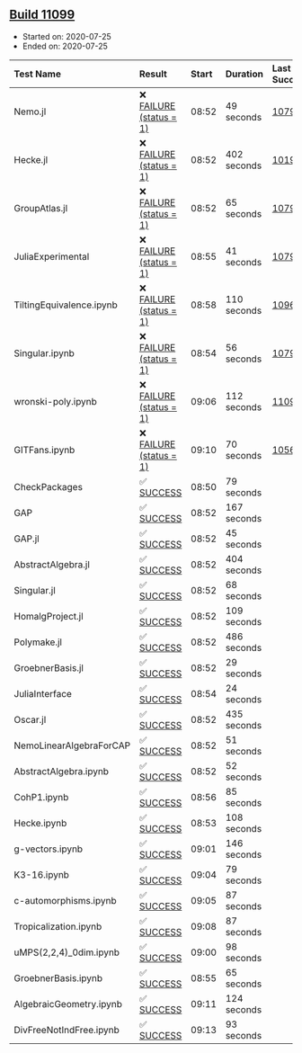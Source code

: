 ## [Build 11099](https://oscarci.mathematik.uni-kl.de/job/oscar/11099/)

* Started on: 2020-07-25
* Ended on: 2020-07-25

| Test Name    | Result | Start | Duration | Last Success | First Failure |
|:-------------|:-------|:------|:---------|:-------------|:--------------|
| Nemo.jl | ❌ [FAILURE (status = 1)](https://oscarci.mathematik.uni-kl.de/job/oscar/11099/artifact/logs/build-11099/Nemo.jl.log) | 08:52 | 49 seconds | [10790](https://oscarci.mathematik.uni-kl.de/job/oscar/10790/) | [10791](https://oscarci.mathematik.uni-kl.de/job/oscar/10791/) |
| Hecke.jl | ❌ [FAILURE (status = 1)](https://oscarci.mathematik.uni-kl.de/job/oscar/11099/artifact/logs/build-11099/Hecke.jl.log) | 08:52 | 402 seconds | [10197](https://oscarci.mathematik.uni-kl.de/job/oscar/10197/) | [10198](https://oscarci.mathematik.uni-kl.de/job/oscar/10198/) |
| GroupAtlas.jl | ❌ [FAILURE (status = 1)](https://oscarci.mathematik.uni-kl.de/job/oscar/11099/artifact/logs/build-11099/GroupAtlas.jl.log) | 08:52 | 65 seconds | [10790](https://oscarci.mathematik.uni-kl.de/job/oscar/10790/) | [10791](https://oscarci.mathematik.uni-kl.de/job/oscar/10791/) |
| JuliaExperimental | ❌ [FAILURE (status = 1)](https://oscarci.mathematik.uni-kl.de/job/oscar/11099/artifact/logs/build-11099/JuliaExperimental.log) | 08:55 | 41 seconds | [10790](https://oscarci.mathematik.uni-kl.de/job/oscar/10790/) | [10791](https://oscarci.mathematik.uni-kl.de/job/oscar/10791/) |
| TiltingEquivalence.ipynb | ❌ [FAILURE (status = 1)](https://oscarci.mathematik.uni-kl.de/job/oscar/11099/artifact/logs/build-11099/TiltingEquivalence.ipynb.log) | 08:58 | 110 seconds | [10962](https://oscarci.mathematik.uni-kl.de/job/oscar/10962/) | [10963](https://oscarci.mathematik.uni-kl.de/job/oscar/10963/) |
| Singular.ipynb | ❌ [FAILURE (status = 1)](https://oscarci.mathematik.uni-kl.de/job/oscar/11099/artifact/logs/build-11099/Singular.ipynb.log) | 08:54 | 56 seconds | [10790](https://oscarci.mathematik.uni-kl.de/job/oscar/10790/) | [10791](https://oscarci.mathematik.uni-kl.de/job/oscar/10791/) |
| wronski-poly.ipynb | ❌ [FAILURE (status = 1)](https://oscarci.mathematik.uni-kl.de/job/oscar/11099/artifact/logs/build-11099/wronski-poly.ipynb.log) | 09:06 | 112 seconds | [11095](https://oscarci.mathematik.uni-kl.de/job/oscar/11095/) | [11096](https://oscarci.mathematik.uni-kl.de/job/oscar/11096/) |
| GITFans.ipynb | ❌ [FAILURE (status = 1)](https://oscarci.mathematik.uni-kl.de/job/oscar/11099/artifact/logs/build-11099/GITFans.ipynb.log) | 09:10 | 70 seconds | [10566](https://oscarci.mathematik.uni-kl.de/job/oscar/10566/) | [10567](https://oscarci.mathematik.uni-kl.de/job/oscar/10567/) |
| CheckPackages | ✅ [SUCCESS](https://oscarci.mathematik.uni-kl.de/job/oscar/11099/artifact/logs/build-11099/CheckPackages.log) | 08:50 | 79 seconds |  |  |
| GAP | ✅ [SUCCESS](https://oscarci.mathematik.uni-kl.de/job/oscar/11099/artifact/logs/build-11099/GAP.log) | 08:52 | 167 seconds |  |  |
| GAP.jl | ✅ [SUCCESS](https://oscarci.mathematik.uni-kl.de/job/oscar/11099/artifact/logs/build-11099/GAP.jl.log) | 08:52 | 45 seconds |  |  |
| AbstractAlgebra.jl | ✅ [SUCCESS](https://oscarci.mathematik.uni-kl.de/job/oscar/11099/artifact/logs/build-11099/AbstractAlgebra.jl.log) | 08:52 | 404 seconds |  |  |
| Singular.jl | ✅ [SUCCESS](https://oscarci.mathematik.uni-kl.de/job/oscar/11099/artifact/logs/build-11099/Singular.jl.log) | 08:52 | 68 seconds |  |  |
| HomalgProject.jl | ✅ [SUCCESS](https://oscarci.mathematik.uni-kl.de/job/oscar/11099/artifact/logs/build-11099/HomalgProject.jl.log) | 08:52 | 109 seconds |  |  |
| Polymake.jl | ✅ [SUCCESS](https://oscarci.mathematik.uni-kl.de/job/oscar/11099/artifact/logs/build-11099/Polymake.jl.log) | 08:52 | 486 seconds |  |  |
| GroebnerBasis.jl | ✅ [SUCCESS](https://oscarci.mathematik.uni-kl.de/job/oscar/11099/artifact/logs/build-11099/GroebnerBasis.jl.log) | 08:52 | 29 seconds |  |  |
| JuliaInterface | ✅ [SUCCESS](https://oscarci.mathematik.uni-kl.de/job/oscar/11099/artifact/logs/build-11099/JuliaInterface.log) | 08:54 | 24 seconds |  |  |
| Oscar.jl | ✅ [SUCCESS](https://oscarci.mathematik.uni-kl.de/job/oscar/11099/artifact/logs/build-11099/Oscar.jl.log) | 08:52 | 435 seconds |  |  |
| NemoLinearAlgebraForCAP | ✅ [SUCCESS](https://oscarci.mathematik.uni-kl.de/job/oscar/11099/artifact/logs/build-11099/NemoLinearAlgebraForCAP.log) | 08:52 | 51 seconds |  |  |
| AbstractAlgebra.ipynb | ✅ [SUCCESS](https://oscarci.mathematik.uni-kl.de/job/oscar/11099/artifact/logs/build-11099/AbstractAlgebra.ipynb.log) | 08:52 | 52 seconds |  |  |
| CohP1.ipynb | ✅ [SUCCESS](https://oscarci.mathematik.uni-kl.de/job/oscar/11099/artifact/logs/build-11099/CohP1.ipynb.log) | 08:56 | 85 seconds |  |  |
| Hecke.ipynb | ✅ [SUCCESS](https://oscarci.mathematik.uni-kl.de/job/oscar/11099/artifact/logs/build-11099/Hecke.ipynb.log) | 08:53 | 108 seconds |  |  |
| g-vectors.ipynb | ✅ [SUCCESS](https://oscarci.mathematik.uni-kl.de/job/oscar/11099/artifact/logs/build-11099/g-vectors.ipynb.log) | 09:01 | 146 seconds |  |  |
| K3-16.ipynb | ✅ [SUCCESS](https://oscarci.mathematik.uni-kl.de/job/oscar/11099/artifact/logs/build-11099/K3-16.ipynb.log) | 09:04 | 79 seconds |  |  |
| c-automorphisms.ipynb | ✅ [SUCCESS](https://oscarci.mathematik.uni-kl.de/job/oscar/11099/artifact/logs/build-11099/c-automorphisms.ipynb.log) | 09:05 | 87 seconds |  |  |
| Tropicalization.ipynb | ✅ [SUCCESS](https://oscarci.mathematik.uni-kl.de/job/oscar/11099/artifact/logs/build-11099/Tropicalization.ipynb.log) | 09:08 | 87 seconds |  |  |
| uMPS(2,2,4)_0dim.ipynb | ✅ [SUCCESS](https://oscarci.mathematik.uni-kl.de/job/oscar/11099/artifact/logs/build-11099/uMPS-2-2-4-_0dim.ipynb.log) | 09:00 | 98 seconds |  |  |
| GroebnerBasis.ipynb | ✅ [SUCCESS](https://oscarci.mathematik.uni-kl.de/job/oscar/11099/artifact/logs/build-11099/GroebnerBasis.ipynb.log) | 08:55 | 65 seconds |  |  |
| AlgebraicGeometry.ipynb | ✅ [SUCCESS](https://oscarci.mathematik.uni-kl.de/job/oscar/11099/artifact/logs/build-11099/AlgebraicGeometry.ipynb.log) | 09:11 | 124 seconds |  |  |
| DivFreeNotIndFree.ipynb | ✅ [SUCCESS](https://oscarci.mathematik.uni-kl.de/job/oscar/11099/artifact/logs/build-11099/DivFreeNotIndFree.ipynb.log) | 09:13 | 93 seconds |  |  |
